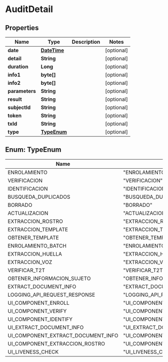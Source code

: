 
# AuditDetail

## Properties
Name | Type | Description | Notes
------------ | ------------- | ------------- | -------------
**date** | [**DateTime**](DateTime.md) |  |  [optional]
**detail** | **String** |  |  [optional]
**duration** | **Long** |  |  [optional]
**info1** | **byte[]** |  |  [optional]
**info2** | **byte[]** |  |  [optional]
**parameters** | **String** |  |  [optional]
**result** | **String** |  |  [optional]
**subjectId** | **String** |  |  [optional]
**token** | **String** |  |  [optional]
**txId** | **String** |  |  [optional]
**type** | [**TypeEnum**](#TypeEnum) |  |  [optional]


<a name="TypeEnum"></a>
## Enum: TypeEnum
Name | Value
---- | -----
ENROLAMIENTO | &quot;ENROLAMIENTO&quot;
VERIFICACION | &quot;VERIFICACION&quot;
IDENTIFICACION | &quot;IDENTIFICACION&quot;
BUSQUEDA_DUPLICADOS | &quot;BUSQUEDA_DUPLICADOS&quot;
BORRADO | &quot;BORRADO&quot;
ACTUALIZACION | &quot;ACTUALIZACION&quot;
EXTRACCION_ROSTRO | &quot;EXTRACCION_ROSTRO&quot;
EXTRACCION_TEMPLATE | &quot;EXTRACCION_TEMPLATE&quot;
OBTENER_TEMPLATE | &quot;OBTENER_TEMPLATE&quot;
ENROLAMIENTO_BATCH | &quot;ENROLAMIENTO_BATCH&quot;
EXTRACCION_HUELLA | &quot;EXTRACCION_HUELLA&quot;
EXTRACCION_VOZ | &quot;EXTRACCION_VOZ&quot;
VERIFICAR_T2T | &quot;VERIFICAR_T2T&quot;
OBTENER_INFORMACION_SUJETO | &quot;OBTENER_INFORMACION_SUJETO&quot;
EXTRACT_DOCUMENT_INFO | &quot;EXTRACT_DOCUMENT_INFO&quot;
LOGGING_API_REQUEST_RESPONSE | &quot;LOGGING_API_REQUEST_RESPONSE&quot;
UI_COMPONENT_ENROLL | &quot;UI_COMPONENT_ENROLL&quot;
UI_COMPONENT_VERIFY | &quot;UI_COMPONENT_VERIFY&quot;
UI_COMPONENT_IDENTIFY | &quot;UI_COMPONENT_IDENTIFY&quot;
UI_EXTRACT_DOCUMENT_INFO | &quot;UI_EXTRACT_DOCUMENT_INFO&quot;
UI_COMPONENT_EXTRACT_DOCUMENT_INFO | &quot;UI_COMPONENT_EXTRACT_DOCUMENT_INFO&quot;
UI_COMPONENT_EXTRACCION_ROSTRO | &quot;UI_COMPONENT_EXTRACCION_ROSTRO&quot;
UI_LIVENESS_CHECK | &quot;UI_LIVENESS_CHECK&quot;



